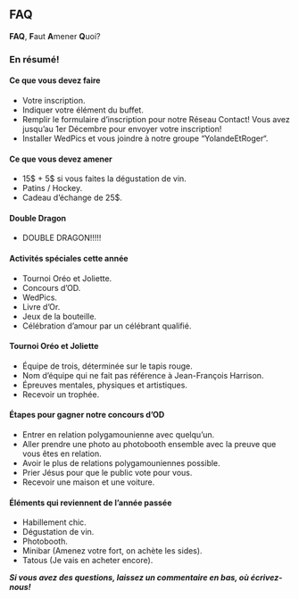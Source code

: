 ## FAQ

**FAQ**, **F**aut **A**mener **Q**uoi?

### En résumé!

#### Ce que vous devez faire
- Votre inscription.
- Indiquer votre élément du buffet.
- Remplir le formulaire d’inscription pour notre Réseau Contact! Vous avez jusqu’au 1er Décembre pour envoyer votre inscription!
- Installer WedPics et vous joindre à notre groupe “YolandeEtRoger“.

#### Ce que vous devez amener
- 15$ + 5$ si vous faites la dégustation de vin.
- Patins / Hockey.
- Cadeau d’échange de 25$.

#### Double Dragon
- DOUBLE DRAGON!!!!!

#### Activités spéciales cette année
- Tournoi Oréo et Joliette.
- Concours d’OD.
- WedPics.
- Livre d’Or.
- Jeux de la bouteille.
- Célébration d’amour par un célébrant qualifié.

#### Tournoi Oréo et Joliette
- Équipe de trois, déterminée sur le tapis rouge.
- Nom d’équipe qui ne fait pas référence à Jean-François Harrison.
- Épreuves mentales, physiques et artistiques.
- Recevoir un trophée.

#### Étapes pour gagner notre concours d’OD
- Entrer en relation polygamounienne avec quelqu’un.
- Aller prendre une photo au photobooth ensemble avec la preuve que vous êtes en relation.
- Avoir le plus de relations polygamouniennes possible.
- Prier Jésus pour que le public vote pour vous.
- Recevoir une maison et une voiture.

####  Éléments qui reviennent de l’année passée
- Habillement chic.
- Dégustation de vin.
- Photobooth.
- Minibar (Amenez votre fort, on achète les sides).
- Tatous (Je vais en acheter encore).

***Si vous avez des questions, laissez un commentaire en bas, où écrivez-nous!***
